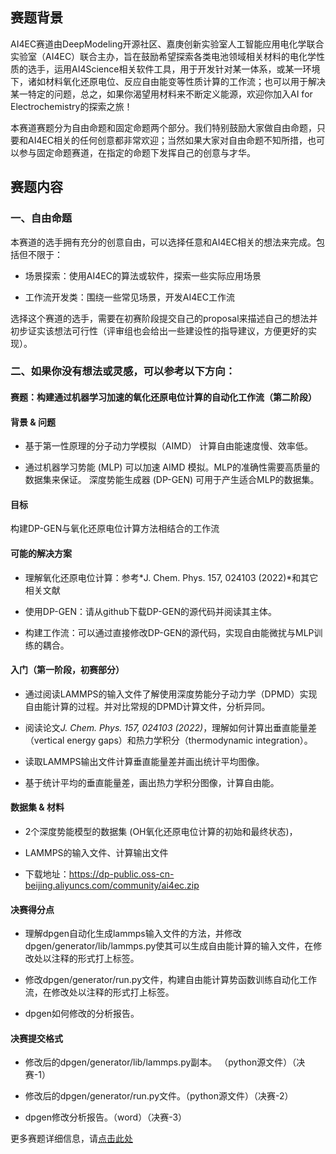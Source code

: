 ## 赛题背景

AI4EC赛道由DeepModeling开源社区、嘉庚创新实验室人工智能应用电化学联合实验室（AI4EC）联合主办，旨在鼓励希望探索各类电池领域相关材料的电化学性质的选手，运用AI4Science相关软件工具，用于开发针对某一体系，或某一环境下，诸如材料氧化还原电位、反应自由能变等性质计算的工作流；也可以用于解决某一特定的问题，总之，如果你渴望用材料来不断定义能源，欢迎你加入AI for Electrochemistry的探索之旅！

本赛道赛题分为自由命题和固定命题两个部分。我们特别鼓励大家做自由命题，只要和AI4EC相关的任何创意都非常欢迎；当然如果大家对自由命题不知所措，也可以参与固定命题赛道，在指定的命题下发挥自己的创意与才华。

## 赛题内容

### 一、自由命题

本赛道的选手拥有充分的创意自由，可以选择任意和AI4EC相关的想法来完成。包括但不限于：

- 场景探索：使用AI4EC的算法或软件，探索一些实际应用场景

- 工作流开发类：围绕一些常见场景，开发AI4EC工作流

选择这个赛道的选手，需要在初赛阶段提交自己的proposal来描述自己的想法并初步证实该想法可行性（评审组也会给出一些建设性的指导建议，方便更好的实现）。

### 二、如果你没有想法或灵感，可以参考以下方向：

#### 赛题：构建通过机器学习加速的氧化还原电位计算的自动化工作流（第二阶段）

#### 背景 & 问题

  - 基于第一性原理的分子动力学模拟（AIMD） 计算自由能速度慢、效率低。
  
  - 通过机器学习势能 (MLP) 可以加速 AIMD 模拟。MLP的准确性需要高质量的数据集来保证。 深度势能生成器 (DP-GEN) 可用于产生适合MLP的数据集。

#### 目标

构建DP-GEN与氧化还原电位计算方法相结合的工作流

#### 可能的解决方案

  - 理解氧化还原电位计算：参考*J. Chem. Phys. 157, 024103 (2022)*和其它相关文献
  
  - 使用DP-GEN：请从github下载DP-GEN的源代码并阅读其主体。
  
  - 构建工作流：可以通过直接修改DP-GEN的源代码，实现自由能微扰与MLP训练的耦合。

#### 入门（第一阶段，初赛部分）

  - 通过阅读LAMMPS的输入文件了解使用深度势能分子动力学（DPMD）实现自由能计算的过程。并对比常规的DPMD计算文件，分析异同。
  
  - 阅读论文*J. Chem. Phys. 157, 024103 (2022)*，理解如何计算出垂直能量差（vertical energy gaps）和热力学积分（thermodynamic integration）。
  
  - 读取LAMMPS输出文件计算垂直能量差并画出统计平均图像。
  
  - 基于统计平均的垂直能量差，画出热力学积分图像，计算自由能。

#### 数据集 & 材料
  
  - 2个深度势能模型的数据集 (OH氧化还原电位计算的初始和最终状态)，
  
  - LAMMPS的输入文件、计算输出文件 
  
  - 下载地址：https://dp-public.oss-cn-beijing.aliyuncs.com/community/ai4ec.zip

#### 决赛得分点
 
  - 理解dpgen自动化生成lammps输入文件的方法，并修改dpgen/generator/lib/lammps.py使其可以生成自由能计算的输入文件，在修改处以注释的形式打上标签。
  
  - 修改dpgen/generator/run.py文件，构建自由能计算势函数训练自动化工作流，在修改处以注释的形式打上标签。
  
  - dpgen如何修改的分析报告。

#### 决赛提交格式
  
  - 修改后的dpgen/generator/lib/lammps.py副本。 （python源文件）（决赛-1）
  
  - 修改后的dpgen/generator/run.py文件。（python源文件）（决赛-2）
  
  - dpgen修改分析报告。（word）（决赛-3）

更多赛题详细信息，请[点击此处](https://dptechnology.feishu.cn/docx/UJIwdMKf6oMhMjxRQcfciR8onyc?from=from_copylink)


